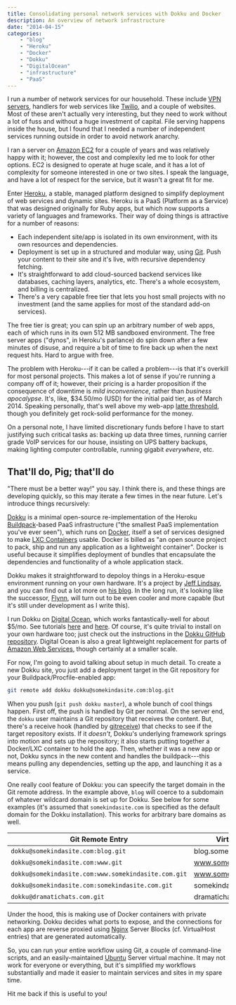```yaml
---
title: Consolidating personal network services with Dokku and Docker
description: An overview of network infrastructure
date: "2014-04-15"
categories:
    - "blog"
    - "Heroku"
    - "Docker"
    - "Dokku"
    - "DigitalOcean"
    - "infrastructure"
    - "PaaS"
---
```


I run a number of network services for our household. These include [VPN servers][OpenVPN], handlers for web services like [Twilio][], and a couple of websites. Most of these aren't actually very interesting, but they need to work without a lot of fuss and without a huge investment of capital. File serving happens inside the house, but I found that I needed a number of independent services running outside in order to avoid network anarchy.

I ran a server on [Amazon EC2][] for a couple of years and was relatively happy with it; however, the cost and complexity led me to look for other options. EC2 is designed to operate at huge scale, and it has a lot of complexity for someone interested in one or two sites. I speak the language, and have a lot of respect for the service, but it wasn't a great fit for me.

Enter [Heroku][], a stable, managed platform designed to simplify deployment of web services and dynamic sites. Heroku is a PaaS (Platform as a Service) that was designed originally for Ruby apps, but which now supports a variety of languages and frameworks. Their way of doing things is attractive for a number of reasons:

- Each independent site/app is isolated in its own environment, with its own resources and dependencies.
- Deployment is set up in a structured and modular way, using [Git][]. Push your content to their site and it's live, with recursive dependency fetching.
- It's straightforward to add cloud-sourced backend services like databases, caching layers, analytics, etc. There's a whole ecosystem, and billing is centralized.
- There's a very capable free tier that lets you host small projects with no investment (and the same applies for most of the standard add-on services).

The free tier is great; you can spin up an arbitrary number of web apps, each of which runs in its own 512 MB sandboxed environment. The free server apps ("dynos", in Heroku's parlance) do spin down after a few minutes of disuse, and require a bit of time to fire back up when the next request hits. Hard to argue with free.

The problem with Heroku---if it can be called a problem---is that it's overkill for most personal projects. This makes a lot of sense if you're running a company off of it; however, their pricing is a harder proposition if the consequence of downtime is *mild inconvenience*, rather than *business apocalypse*. It's, like, $34.50/mo (USD) for the initial paid tier, as of March 2014. Speaking personally, that's well above my web-app [latte threshold][], though you definitely get rock-solid performance for the money.

On a personal note, I have limited discretionary funds before I have to start justifying such critical tasks as: backing up data three times, running carrier grade VoIP services for our house, insisting on UPS battery backups, making lighting computer controllable, running gigabit *everywhere*, etc.

## That'll do, Pig; that'll do

"There must be a better way!" you say. I think there is, and these things are developing quickly, so this may iterate a few times in the near future. Let's introduce things recursively:

[Dokku][] is a minimal open-source re-implementation of the Heroku [Buildpack][]-based PaaS infrastructure ("the smallest PaaS implementation you've ever seen"), which runs on
[Docker][], itself a set of services designed to make [LXC Containers][] usable. Docker is billed as "an open source project to pack, ship and run any application as a lightweight container". Docker is useful because it simplifies deployment of bundles that encapsulate the dependencies and functionality of a whole application stack.

Dokku makes it straightforward to depoloy things in a Heroku-esque environment running on your own hardware. It's a project by [Jeff Lindsay][], and you can find out a lot more on [his blog][DokkuBlog]. In the long run, it's looking like the successor, [Flynn][], will turn out to be even cooler and more capable (but it's still under development as I write this).

I run Dokku on [Digital Ocean][], which works fantastically-well for about $5/mo. See tutorials [here][HowToDokkuDO] and [here][DeployingDokkuDO]. Of course, it's quite trivial to install on your own hardware too; just check out the instructions in the [Dokku GitHub repository][Dokku]. Digital Ocean is also a great lightweight replacement for parts of [Amazon Web Services][], though certainly at a smaller scale.

For now, I'm going to avoid talking about setup in much detail. To create a new Dokku site, you just add a deployment target in the Git repository for your Buildpack/Procfile-enabled app:

````bash
git remote add dokku dokku@somekindasite.com:blog.git
````

When you push (`git push dokku master`), a whole bunch of cool things happen. First off, the push is handled by Git per normal. On the server end, the `dokku` user maintains a Git repository that receives the content. But, there's a receive hook (handled by [gitreceive][]) that checks to see if the target repository exists. If it *doesn't*, Dokku's underlying framework springs into motion and sets up the repository; it also starts putting together a Docker/LXC container to hold the app. Then, whether it was a new app or not, Dokku syncs in the new content and handles the buildpack---this means pulling any dependencies, setting up the app, and launching it as a service.

One really cool feature of Dokku: you can speecify the target domain in the Git remote address. In the example above, `blog` will coerce to a subdomain of whatever wildcard domain is set up for Dokku. See below for some examples (it's assumed that `somekindasite.com` is specified as the default domain for the Dokku installation). This works for arbitrary bare domains as well.

| Git Remote Entry                                    | VirtualHost            |
|-----------------------------------------------------|------------------------|
| `dokku@somekindasite.com:blog.git`                  | blog.somekindasite.com |
| `dokku@somekindasite.com:www.git`                   | www.somekindasite.com  |
| `dokku@somekindasite.com:www.somekindasite.com.git` | www.somekindasite.com  |
| `dokku@somekindasite.com:somekindasite.com.git`     | somekindasite.com      |
| `dokku@dramatichats.com.git`                        | dramatichats.com       |

Under the hood, this is making use of Docker containers with private networking. Dokku decides what ports to expose, and the connections for each app are reverse proxied using [Nginx][] Server Blocks (cf. VirtualHost entries) that are generated automatically.

So, you can run your entire workflow using Git, a couple of command-line scripts, and an easily-maintained [Ubuntu][] Server virtual machine. It may not work for everyone or everything, but it's simplified my workflows substantially and made it easier to maintain services and sites in my spare time.

Hit me back if this is useful to you!

[Amazon EC2]: http://aws.amazon.com/ec2/
[Amazon Web Services]: http://aws.amazon.com/
[Buildpack]: https://devcenter.heroku.com/articles/buildpacks
[DeployingDokkuDO]: https://www.andrewmunsell.com/blog/dokku-tutorial-digital-ocean
[Digital Ocean]: https://www.digitalocean.com/
[Docker]: https://www.docker.io/
[Dokku]: https://github.com/progrium/dokku
[DokkuBlog]: http://progrium.com/blog/2013/06/19/dokku-the-smallest-paas-implementation-youve-ever-seen/
[Flynn]: https://flynn.io/
[Git]: http://git-scm.com/
[gitreceive]: https://github.com/progrium/gitreceive
[Heroku]: https://www.heroku.com/
[HowToDokkuDO]: https://www.digitalocean.com/community/articles/how-to-use-the-digitalocean-dokku-application
[Jeff Lindsay]: https://twitter.com/progrium
[LXC Containers]: https://linuxcontainers.org/
[Nginx]: http://wiki.nginx.org/
[OpenVPN]: http://openvpn.net/
[Twilio]: https://www.twilio.com/
[Ubuntu]: http://www.ubuntu.com/

[latte threshold]: /info/glossary/